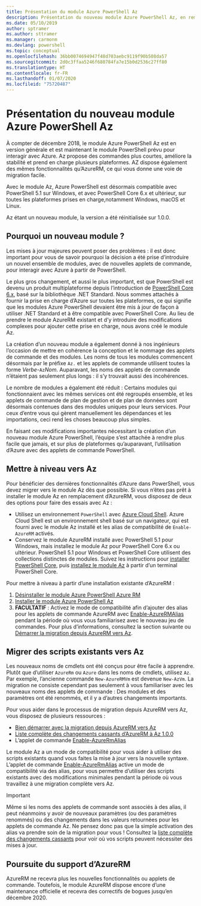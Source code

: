 ```yaml
---
title: Présentation du module Azure PowerShell Az
description: Présentation du nouveau module Azure PowerShell Az, en remplacement du module AzureRM.
ms.date: 05/10/2019
author: sptramer
ms.author: sttramer
ms.manager: carmonm
ms.devlang: powershell
ms.topic: conceptual
ms.openlocfilehash: 36bb0074694947f48d703aebc9119f90b508da57
ms.sourcegitcommit: 2d0c3ffaa5246f680784fa7e15b0d2536c27ff80
ms.translationtype: HT
ms.contentlocale: fr-FR
ms.lasthandoff: 01/07/2020
ms.locfileid: "75720487"
---
```

# <a name="introducing-the-new-azure-powershell-az-module"></a>Présentation du nouveau module Azure PowerShell Az

À compter de décembre 2018, le module Azure PowerShell Az est en version générale et est maintenant le module PowerShell prévu pour interagir avec Azure. Az propose des commandes plus courtes, améliore la stabilité et prend en charge plusieurs plateformes. AZ dispose également des mêmes fonctionnalités qu’AzureRM, ce qui vous donne une voie de migration facile.

Avec le module Az, Azure PowerShell est désormais compatible avec PowerShell 5.1 sur Windows, et avec PowerShell Core 6.x et ultérieur, sur toutes les plateformes prises en charge,notamment Windows, macOS et Linux.

Az étant un nouveau module, la version a été réinitialisée sur 1.0.0.

## <a name="why-a-new-module"></a>Pourquoi un nouveau module ?

Les mises à jour majeures peuvent poser des problèmes : il est donc important pour vous de savoir pourquoi la décision a été prise d’introduire un nouvel ensemble de modules, avec de nouvelles applets de commande, pour interagir avec Azure à partir de PowerShell.

Le plus gros changement, et aussi le plus important, est que PowerShell est devenu un produit multiplateforme depuis l’introduction de [PowerShell Core 6.x](/powershell/scripting/overview), basé sur la bibliothèque .NET Standard.
Nous sommes attachés à fournir la prise en charge d’Azure sur toutes les plateformes, ce qui signifie que les modules Azure PowerShell devaient être mis à jour de façon à utiliser .NET Standard et à être compatible avec PowerShell Core. Au lieu de prendre le module AzureRM existant et d’y introduire des modifications complexes pour ajouter cette prise en charge, nous avons créé le module Az.

La création d’un nouveau module a également donné à nos ingénieurs l’occasion de mettre en cohérence la conception et le nommage des applets de commande et des modules. Les noms de tous les modules commencent désormais par le préfixe `Az.` et les applets de commande utilisent toutes la forme _Verbe_-`Az`_Nom_. Auparavant, les noms des applets de commande n’étaient pas seulement plus longs : il s’y trouvait aussi des incohérences.

Le nombre de modules a également été réduit : Certains modules qui fonctionnaient avec les mêmes services ont été regroupés ensemble, et les applets de commande de plan de gestion et de plan de données sont désormais contenues dans des modules uniques pour leurs services. Pour ceux d’entre vous qui gèrent manuellement les dépendances et les importations, ceci rend les choses beaucoup plus simples.

En faisant ces modifications importantes nécessitant la création d’un nouveau module Azure PowerShell, l’équipe s’est attachée à rendre plus facile que jamais, et sur plus de plateformes qu’auparavant, l’utilisation d’Azure avec des applets de commande PowerShell.

## <a name="upgrade-to-az"></a>Mettre à niveau vers Az

Pour bénéficier des dernières fonctionnalités d’Azure dans PowerShell, vous devez migrer vers le module Az dès que possible. Si vous n’êtes pas prêt à installer le module Az en remplacement d’AzureRM, vous disposez de deux des options pour faire des essais avec Az :

* Utilisez un environnement `PowerShell` avec [Azure Cloud Shell](https://docs.microsoft.com/azure/cloud-shell/overview).
  Azure Cloud Shell est un environnement shell basé sur un navigateur, qui est fourni avec le module Az installé et les alias de compatibilité de `Enable-AzureRM` activés.
* Conservez le module AzureRM installé avec PowerShell 5.1 pour Windows, mais installez le module Az pour PowerShell Core 6.x ou ultérieur. PowerShell 5.1 pour Windows et PowerShell Core utilisent des collections distinctes de modules. Suivez les instructions pour [installer PowerShell Core](/powershell/scripting/install/installing-powershell-core-on-windows), puis [installez le module Az](install-az-ps.md) à partir d’un terminal PowerShell Core.

Pour mettre à niveau à partir d’une installation existante d’AzureRM :

1. [Désinstaller le module Azure PowerShell Azure RM](/powershell/azure/uninstall-az-ps#uninstall-the-azurerm-module)
2. [Installer le module Azure PowerShell Az](install-az-ps.md)
3. __FACULTATIF__ : Activez le mode de compatibilité afin d’ajouter des alias pour les applets de commande AzureRM avec [Enable-AzureRMAlias](/powershell/module/az.accounts/enable-azurermalias) pendant la période où vous vous familiarisez avec le nouveau jeu de commandes. Pour plus d’informations, consultez la section suivante ou [Démarrer la migration depuis AzureRM vers Az](migrate-from-azurerm-to-az.md).

## <a name="migrate-existing-scripts-to-az"></a>Migrer des scripts existants vers Az

Les nouveaux noms de cmdlets ont été conçus pour être facile à apprendre. Plutôt que d’utiliser `AzureRm` ou `Azure` dans les noms de cmdlets, utilisez `Az`. Par exemple, l’ancienne commande `New-AzureRMVm` est devenue `New-AzVm`.
La migration ne consiste cependant pas seulement à vous familiariser avec les nouveaux noms des applets de commande : Des modules et des paramètres ont été renommés, et il y a d’autres changements importants.

Pour vous aider dans le processus de migration depuis AzureRM vers Az, vous disposez de plusieurs ressources :

* [Bien démarrer avec la migration depuis AzureRM vers Az](migrate-from-azurerm-to-az.md)
* [Liste complète des changements cassants d’AzureRM à Az 1.0.0](migrate-az-1.0.0.md)
* L’applet de commande [Enable-AzureRmAlias](/powershell/module/az.accounts/enable-azurermalias)

Le module Az a un mode de compatibilité pour vous aider à utiliser des scripts existants quand vous faites la mise à jour vers la nouvelle syntaxe. L’applet de commande [Enable-AzureRmAlias](/powershell/module/az.accounts/enable-azurermalias) active un mode de compatibilité via des alias, pour vous permettre d’utiliser des scripts existants avec des modifications minimales pendant la période où vous travaillez à une migration complète vers Az.

> [!IMPORTANT]
> Même si les noms des applets de commande sont associés à des alias, il peut néanmoins y avoir de nouveaux paramètres (ou des paramètres renommés) ou des changements dans les valeurs retournées pour les applets de commande Az. Ne pensez donc pas que la simple activation des alias va prendre soin de la migration pour vous ! Consultez la [liste complète des changements cassants](migrate-az-1.0.0.md) pour voir où vos scripts peuvent nécessiter des mises à jour.

## <a name="continued-support-for-azurerm"></a>Poursuite du support d’AzureRM

AzureRM ne recevra plus les nouvelles fonctionnalités ou applets de commande. Toutefois, le module AzureRM dispose encore d’une maintenance officielle et recevra des correctifs de bogues jusqu’en décembre 2020.
